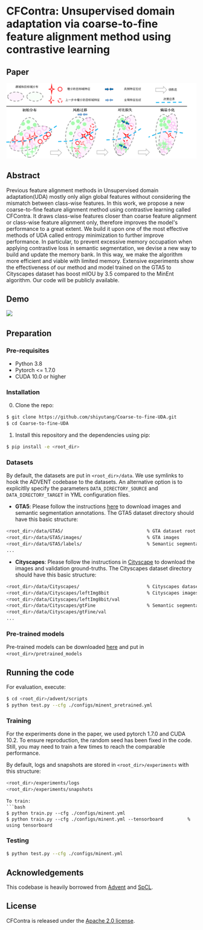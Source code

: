 # CFContra: Unsupervised domain adaptation via coarse-to-fine feature alignment method using contrastive learning


## Paper
![](./teasorc.png)


## Abstract
Previous feature alignment methods in Unsupervised domain adaptation(UDA) mostly only align global features without considering the mismatch between class-wise features. In this work, we propose a new coarse-to-fine feature alignment method using contrastive learning called CFContra. It draws class-wise features closer than coarse feature alignment or class-wise feature alignment only, therefore improves the model's performance to a great extent. We build it upon one of the most effective methods of UDA called entropy minimization to further improve performance. In particular, to prevent excessive memory occupation when applying contrastive loss in semantic segmentation, we devise a new way to build and update the memory bank. In this way, we make the algorithm more efficient and viable with limited memory. Extensive experiments show the effectiveness of our method and model trained on the GTA5 to Cityscapes dataset has boost mIOU by 3.5 compared to the MinEnt algorithm. Our code will be publicly available.
## Demo
[![](http://img.youtube.com/vi/Ihmz0yEqrq0/0.jpg)](http://www.youtube.com/watch?v=Ihmz0yEqrq0 "")

## Preparation

### Pre-requisites
* Python 3.8
* Pytorch <= 1.7.0
* CUDA 10.0 or higher

### Installation
0. Clone the repo:
```bash
$ git clone https://github.com/shiyutang/Coarse-to-fine-UDA.git
$ cd Coarse-to-fine-UDA
```

1. Install this repository and the dependencies using pip:
```bash
$ pip install -e <root_dir>
```

### Datasets
By default, the datasets are put in ```<root_dir>/data```. We use symlinks to hook the ADVENT codebase to the datasets. An alternative option is to explicitlly specify the parameters ```DATA_DIRECTORY_SOURCE``` and ```DATA_DIRECTORY_TARGET``` in YML configuration files.

* **GTA5**: Please follow the instructions [here](https://download.visinf.tu-darmstadt.de/data/from_games/) to download images and semantic segmentation annotations. The GTA5 dataset directory should have this basic structure:
```bash
<root_dir>/data/GTA5/                               % GTA dataset root
<root_dir>/data/GTA5/images/                        % GTA images
<root_dir>/data/GTA5/labels/                        % Semantic segmentation labels
...
```

* **Cityscapes**: Please follow the instructions in [Cityscape](https://www.cityscapes-dataset.com/) to download the images and validation ground-truths. The Cityscapes dataset directory should have this basic structure:
```bash
<root_dir>/data/Cityscapes/                         % Cityscapes dataset root
<root_dir>/data/Cityscapes/leftImg8bit              % Cityscapes images
<root_dir>/data/Cityscapes/leftImg8bit/val
<root_dir>/data/Cityscapes/gtFine                   % Semantic segmentation labels
<root_dir>/data/Cityscapes/gtFine/val
...
```

### Pre-trained models
Pre-trained models can be downloaded [here](https://github.com/valeoai/ADVENT/releases) and put in ```<root_dir>/pretrained_models```

## Running the code
For evaluation, execute:
```bash
$ cd <root_dir>/advent/scripts
$ python test.py --cfg ./configs/minent_pretrained.yml
```

### Training
For the experiments done in the paper, we used pytorch 1.7.0 and CUDA 10.2. To ensure reproduction, the random seed has been fixed in the code. Still, you may need to train a few times to reach the comparable performance.

By default, logs and snapshots are stored in ```<root_dir>/experiments``` with this structure:
```bash
<root_dir>/experiments/logs
<root_dir>/experiments/snapshots
```

```
To train:
```bash
$ python train.py --cfg ./configs/minent.yml
$ python train.py --cfg ./configs/minent.yml --tensorboard         % using tensorboard
```

### Testing
```bash
$ python test.py --cfg ./configs/minent.yml
```

## Acknowledgements
This codebase is heavily borrowed from [Advent](https://github.com/valeoai/ADVENT) and [SpCL](https://github.com/yxgeee/SpCL).

## License
CFContra is released under the [Apache 2.0 license](./LICENSE).
